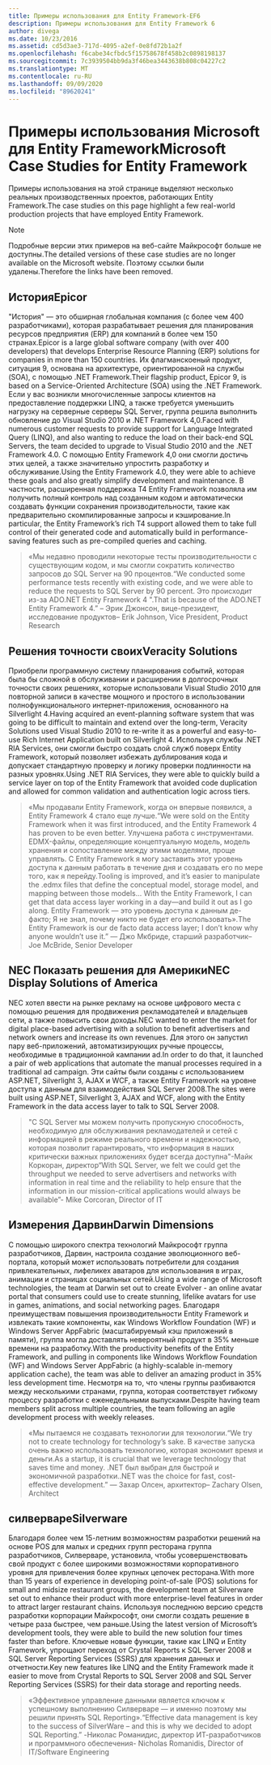 ```yaml
---
title: Примеры использования для Entity Framework-EF6
description: Примеры использования для Entity Framework 6
author: divega
ms.date: 10/23/2016
ms.assetid: cd5d3ae3-717d-4095-a2ef-0e8fd72b1a2f
ms.openlocfilehash: f6cabe34cfbdc5f15758678f458b2c0898198137
ms.sourcegitcommit: 7c3939504bb9da3f46bea3443638b808c04227c2
ms.translationtype: MT
ms.contentlocale: ru-RU
ms.lasthandoff: 09/09/2020
ms.locfileid: "89620241"
---
```

# <a name="microsoft-case-studies-for-entity-framework"></a><span data-ttu-id="c5839-103">Примеры использования Microsoft для Entity Framework</span><span class="sxs-lookup"><span data-stu-id="c5839-103">Microsoft Case Studies for Entity Framework</span></span>
<span data-ttu-id="c5839-104">Примеры использования на этой странице выделяют несколько реальных производственных проектов, работающих Entity Framework.</span><span class="sxs-lookup"><span data-stu-id="c5839-104">The case studies on this page highlight a few real-world production projects that have employed Entity Framework.</span></span>
> [!NOTE]
> <span data-ttu-id="c5839-105">Подробные версии этих примеров на веб-сайте Майкрософт больше не доступны.</span><span class="sxs-lookup"><span data-stu-id="c5839-105">The detailed versions of these case studies are no longer available on the Microsoft website.</span></span> <span data-ttu-id="c5839-106">Поэтому ссылки были удалены.</span><span class="sxs-lookup"><span data-stu-id="c5839-106">Therefore the links have been removed.</span></span>

## <a name="epicor"></a><span data-ttu-id="c5839-107">История</span><span class="sxs-lookup"><span data-stu-id="c5839-107">Epicor</span></span>
<span data-ttu-id="c5839-108">"История" — это обширная глобальная компания (с более чем 400 разработчиками), которая разрабатывает решения для планирования ресурсов предприятия (ERP) для компаний в более чем 150 странах.</span><span class="sxs-lookup"><span data-stu-id="c5839-108">Epicor is a large global software company (with over 400 developers) that develops Enterprise Resource Planning (ERP) solutions for companies in more than 150 countries.</span></span>
<span data-ttu-id="c5839-109">Их флагманскоеный продукт, ситуация 9, основана на архитектуре, ориентированной на службы (SOA), с помощью .NET Framework.</span><span class="sxs-lookup"><span data-stu-id="c5839-109">Their flagship product, Epicor 9, is based on a Service-Oriented Architecture (SOA) using the .NET Framework.</span></span>
<span data-ttu-id="c5839-110">Если у вас возникли многочисленные запросы клиентов на предоставление поддержки LINQ, а также требуется уменьшить нагрузку на серверные серверы SQL Server, группа решила выполнить обновление до Visual Studio 2010 и .NET Framework 4,0.</span><span class="sxs-lookup"><span data-stu-id="c5839-110">Faced with numerous customer requests to provide support for Language Integrated Query (LINQ), and also wanting to reduce the load on their back-end SQL Servers, the team decided to upgrade to Visual Studio 2010 and the .NET Framework 4.0.</span></span>
<span data-ttu-id="c5839-111">С помощью Entity Framework 4,0 они смогли достичь этих целей, а также значительно упростить разработку и обслуживание.</span><span class="sxs-lookup"><span data-stu-id="c5839-111">Using the Entity Framework 4.0, they were able to achieve these goals and also greatly simplify development and maintenance.</span></span>
<span data-ttu-id="c5839-112">В частности, расширенная поддержка T4 Entity Framework позволяла им получить полный контроль над созданным кодом и автоматически создавать функции сохранения производительности, такие как предварительно скомпилированные запросы и кэширование.</span><span class="sxs-lookup"><span data-stu-id="c5839-112">In particular, the Entity Framework’s rich T4 support allowed them to take full control of their generated code and automatically build in performance-saving features such as pre-compiled queries and caching.</span></span>

> <span data-ttu-id="c5839-113">«Мы недавно проводили некоторые тесты производительности с существующим кодом, и мы смогли сократить количество запросов до SQL Server на 90 процентов.</span><span class="sxs-lookup"><span data-stu-id="c5839-113">“We conducted some performance tests recently with existing code, and we were able to reduce the requests to SQL Server by 90 percent.</span></span>
<span data-ttu-id="c5839-114">Это происходит из-за ADO.NET Entity Framework 4 ".</span><span class="sxs-lookup"><span data-stu-id="c5839-114">That is because of the ADO.NET Entity Framework 4.”</span></span> <span data-ttu-id="c5839-115">– Эрик Джонсон, вице-президент, исследование продуктов</span><span class="sxs-lookup"><span data-stu-id="c5839-115">– Erik Johnson, Vice President, Product Research</span></span>  

## <a name="veracity-solutions"></a><span data-ttu-id="c5839-116">Решения точности своих</span><span class="sxs-lookup"><span data-stu-id="c5839-116">Veracity Solutions</span></span>
<span data-ttu-id="c5839-117">Приобрели программную систему планирования событий, которая была бы сложной в обслуживании и расширении в долгосрочных точности своих решениях, которые использовали Visual Studio 2010 для повторной записи в качестве мощного и простого в использовании полнофункционального интернет-приложения, основанного на Silverlight 4.</span><span class="sxs-lookup"><span data-stu-id="c5839-117">Having acquired an event-planning software system that was going to be difficult to maintain and extend over the long-term, Veracity Solutions used Visual Studio 2010 to re-write it as a powerful and easy-to-use Rich Internet Application built on Silverlight 4.</span></span>
<span data-ttu-id="c5839-118">Используя службы .NET RIA Services, они смогли быстро создать слой служб поверх Entity Framework, который позволяет избежать дублирования кода и допускает стандартную проверку и логику проверки подлинности на разных уровнях.</span><span class="sxs-lookup"><span data-stu-id="c5839-118">Using .NET RIA Services, they were able to quickly build a service layer on top of the Entity Framework that avoided code duplication and allowed for common validation and authentication logic across tiers.</span></span>  

> <span data-ttu-id="c5839-119">«Мы продавали Entity Framework, когда он впервые появился, а Entity Framework 4 стало еще лучше.</span><span class="sxs-lookup"><span data-stu-id="c5839-119">“We were sold on the Entity Framework when it was first introduced, and the Entity Framework 4 has proven to be even better.</span></span>
<span data-ttu-id="c5839-120">Улучшена работа с инструментами. EDMX-файлы, определяющие концептуальную модель, модель хранения и сопоставление между этими моделями, проще управлять. С Entity Framework я могу заставить этот уровень доступа к данным работать в течение дня и создавать его по мере того, как я перейду.</span><span class="sxs-lookup"><span data-stu-id="c5839-120">Tooling is improved, and it’s easier to manipulate the .edmx files that define the conceptual model, storage model, and mapping between those models... With the Entity Framework, I can get that data access layer working in a day—and build it out as I go along.</span></span>
<span data-ttu-id="c5839-121">Entity Framework — это уровень доступа к данным де-факто; Я не знал, почему никто не будет его использовать».</span><span class="sxs-lookup"><span data-stu-id="c5839-121">The Entity Framework is our de facto data access layer; I don’t know why anyone wouldn’t use it.”</span></span> <span data-ttu-id="c5839-122">— Джо Мкбриде, старший разработчик</span><span class="sxs-lookup"><span data-stu-id="c5839-122">– Joe McBride, Senior Developer</span></span>

## <a name="nec-display-solutions-of-america"></a><span data-ttu-id="c5839-123">NEC Показать решения для Америки</span><span class="sxs-lookup"><span data-stu-id="c5839-123">NEC Display Solutions of America</span></span>
<span data-ttu-id="c5839-124">NEC хотел ввести на рынке рекламу на основе цифрового места с помощью решения для продвижения рекламодателей и владельцев сети, а также повысить свои доходы.</span><span class="sxs-lookup"><span data-stu-id="c5839-124">NEC wanted to enter the market for digital place-based advertising with a solution to benefit advertisers and network owners and increase its own revenues.</span></span>
<span data-ttu-id="c5839-125">Для этого он запустил пару веб-приложений, автоматизирующих ручные процессы, необходимые в традиционной кампании ad.</span><span class="sxs-lookup"><span data-stu-id="c5839-125">In order to do that, it launched a pair of web applications that automate the manual processes required in a traditional ad campaign.</span></span>
<span data-ttu-id="c5839-126">Эти сайты были созданы с использованием ASP.NET, Silverlight 3, AJAX и WCF, а также Entity Framework на уровне доступа к данным для взаимодействия SQL Server 2008.</span><span class="sxs-lookup"><span data-stu-id="c5839-126">The sites were built using ASP.NET, Silverlight 3, AJAX and WCF, along with the Entity Framework in the data access layer to talk to SQL Server 2008.</span></span>

> <span data-ttu-id="c5839-127">"С SQL Server мы можем получить пропускную способность, необходимую для обслуживания рекламодателей и сетей с информацией в режиме реального времени и надежностью, которая позволит гарантировать, что информация в наших критически важных приложениях будет всегда доступна"-Майк Коркоран, директор</span><span class="sxs-lookup"><span data-stu-id="c5839-127">“With SQL Server, we felt we could get the throughput we needed to serve advertisers and networks with information in real time and the reliability to help ensure that the information in our mission-critical applications would always be available”- Mike Corcoran, Director of IT</span></span>

## <a name="darwin-dimensions"></a><span data-ttu-id="c5839-128">Измерения Дарвин</span><span class="sxs-lookup"><span data-stu-id="c5839-128">Darwin Dimensions</span></span>
<span data-ttu-id="c5839-129">С помощью широкого спектра технологий Майкрософт группа разработчиков, Дарвин, настроила создание эволюционного веб-портала, который может использовать потребители для создания привлекательных, лифеликех аватаров для использования в играх, анимации и страницах социальных сетей.</span><span class="sxs-lookup"><span data-stu-id="c5839-129">Using a wide range of Microsoft technologies, the team at Darwin set out to create Evolver - an online avatar portal that consumers could use to create stunning, lifelike avatars for use in games, animations, and social networking pages.</span></span>
<span data-ttu-id="c5839-130">Благодаря преимуществам повышения производительности Entity Framework и извлекать такие компоненты, как Windows Workflow Foundation (WF) и Windows Server AppFabric (масштабируемый кэш приложений в памяти), группа могла доставлять невероятный продукт в 35% меньше времени на разработку.</span><span class="sxs-lookup"><span data-stu-id="c5839-130">With the productivity benefits of the Entity Framework, and pulling in components like Windows Workflow Foundation (WF) and Windows Server AppFabric (a highly-scalable in-memory application cache), the team was able to deliver an amazing product in 35% less development time.</span></span>
<span data-ttu-id="c5839-131">Несмотря на то, что члены группы разбиваются между несколькими странами, группа, которая соответствует гибкому процессу разработки с еженедельными выпусками.</span><span class="sxs-lookup"><span data-stu-id="c5839-131">Despite having team members split across multiple countries, the team following an agile development process with weekly releases.</span></span>

 > <span data-ttu-id="c5839-132">«Мы пытаемся не создавать технологии для технологии.</span><span class="sxs-lookup"><span data-stu-id="c5839-132">“We try not to create technology for technology’s sake.</span></span> <span data-ttu-id="c5839-133">В качестве запуска очень важно использовать технологию, которая экономит время и деньги.</span><span class="sxs-lookup"><span data-stu-id="c5839-133">As a startup, it is crucial that we leverage technology that saves time and money.</span></span>
 <span data-ttu-id="c5839-134">.NET был выбран для быстрой и экономичной разработки.</span><span class="sxs-lookup"><span data-stu-id="c5839-134">.NET was the choice for fast, cost-effective development.”</span></span> <span data-ttu-id="c5839-135">— Захар Олсен, архитектор</span><span class="sxs-lookup"><span data-stu-id="c5839-135">– Zachary Olsen, Architect</span></span>  

## <a name="silverware"></a><span data-ttu-id="c5839-136">силверваре</span><span class="sxs-lookup"><span data-stu-id="c5839-136">Silverware</span></span>
<span data-ttu-id="c5839-137">Благодаря более чем 15-летним возможностям разработки решений на основе POS для малых и средних групп ресторана группа разработчиков, Силверваре, установила, чтобы усовершенствовать свой продукт с более широкими возможностями корпоративного уровня для привлечения более крупных цепочек ресторана.</span><span class="sxs-lookup"><span data-stu-id="c5839-137">With more than 15 years of experience in developing point-of-sale (POS) solutions for small and midsize restaurant groups, the development team at Silverware set out to enhance their product with more enterprise-level features in order to attract larger restaurant chains.</span></span>
<span data-ttu-id="c5839-138">Используя последнюю версию средств разработки корпорации Майкрософт, они смогли создать решение в четыре раза быстрее, чем раньше.</span><span class="sxs-lookup"><span data-stu-id="c5839-138">Using the latest version of Microsoft’s development tools, they were able to build the new solution four times faster than before.</span></span>
<span data-ttu-id="c5839-139">Ключевые новые функции, такие как LINQ и Entity Framework, упрощают переход от Crystal Reports к SQL Server 2008 и SQL Server Reporting Services (SSRS) для хранения данных и отчетности.</span><span class="sxs-lookup"><span data-stu-id="c5839-139">Key new features like LINQ and the Entity Framework made it easier to move from Crystal Reports to SQL Server 2008 and SQL Server Reporting Services (SSRS) for their data storage and reporting needs.</span></span>

> <span data-ttu-id="c5839-140">«Эффективное управление данными является ключом к успешному выполнению Силверваре — и именно поэтому мы решили принять SQL Reporting».</span><span class="sxs-lookup"><span data-stu-id="c5839-140">“Effective data management is key to the success of SilverWare – and this is why we decided to adopt SQL Reporting.”</span></span> <span data-ttu-id="c5839-141">-Николас Романидис, директор ИТ-разработчиков и программного обеспечения</span><span class="sxs-lookup"><span data-stu-id="c5839-141">- Nicholas Romanidis, Director of IT/Software Engineering</span></span>
